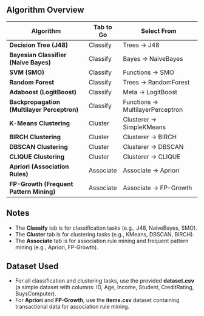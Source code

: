 

## Algorithm Overview

| **Algorithm**                       | **Tab to Go**    | **Select From**        |
|-------------------------------------|------------------|------------------------|
| **Decision Tree (J48)**             | Classify         | Trees → J48            |
| **Bayesian Classifier (Naive Bayes)**| Classify         | Bayes → NaiveBayes     |
| **SVM (SMO)**                       | Classify         | Functions → SMO        |
| **Random Forest**                   | Classify         | Trees → RandomForest   |
| **Adaboost (LogitBoost)**           | Classify         | Meta → LogitBoost      |
| **Backpropagation (Multilayer Perceptron)** | Classify | Functions → MultilayerPerceptron |
| **K-Means Clustering**              | Cluster          | Clusterer → SimpleKMeans |
| **BIRCH Clustering**                | Cluster          | Clusterer → BIRCH      |
| **DBSCAN Clustering**               | Cluster          | Clusterer → DBSCAN     |
| **CLIQUE Clustering**               | Cluster          | Clusterer → CLIQUE     |
| **Apriori (Association Rules)**     | Associate        | Associate → Apriori    |
| **FP-Growth (Frequent Pattern Mining)** | Associate    | Associate → FP-Growth  |


## Notes

- The **Classify** tab is for classification tasks (e.g., J48, NaiveBayes, SMO).
- The **Cluster** tab is for clustering tasks (e.g., KMeans, DBSCAN, BIRCH).
- The **Associate** tab is for association rule mining and frequent pattern mining (e.g., Apriori, FP-Growth).
  
## Dataset Used

- For all classification and clustering tasks, use the provided **dataset.csv** (a simple dataset with columns: ID, Age, Income, Student, CreditRating, BuysComputer).
- For **Apriori** and **FP-Growth**, use the **items.csv** dataset containing transactional data for association rule mining.
